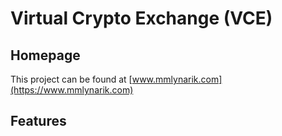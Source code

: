 # Virtual Crypto Exchange (VCE)

## Homepage
This project can be found at [www.mmlynarik.com](https://www.mmlynarik.com)


## Features
